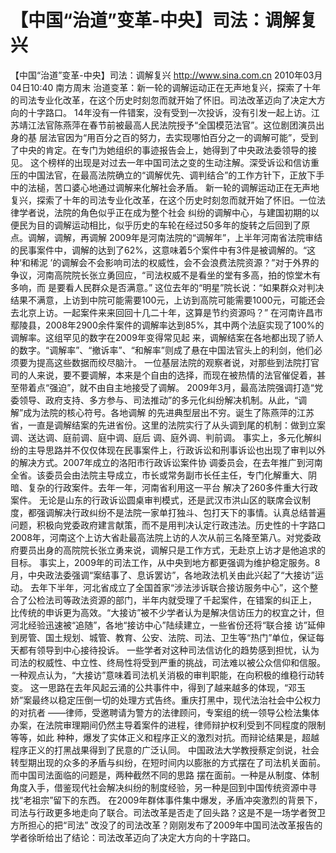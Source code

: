 # 【中国“治道”变革-中央】司法：调解复兴

【中国“治道”变革-中央】司法：调解复兴
http://www.sina.com.cn  2010年03月04日10:40  南方周末
治道变革：新一轮的调解运动正在无声地复兴，探索了十年的司法专业化改革，在这个历史时刻忽而就开始了怀旧。司法改革迈向了决定大方向的十字路口。
14年没有一件错案，没有受到一次投诉，没有引发一起上访。江苏靖江法官陈燕萍在春节前被最高人民法院授予“全国模范法官”。这位剧团演员出身的基 层法官因为“用百分之百的努力，去实现哪怕百分之一的调解可能”，受到了中央的肯定。在专门为她组织的事迹报告会上，她得到了中央政法委领导的接见。
这个榜样的出现是对过去一年中国司法之变的生动注解。深受诉讼和信访重压的中国法官，在最高法院确立的“调解优先、调判结合”的工作方针下，正放下手中的法槌，苦口婆心地通过调解来化解社会矛盾。
新一轮的调解运动正在无声地复兴，探索了十年的司法专业化改革，在这个历史时刻忽而就开始了怀旧。一位法律学者说，法院的角色似乎正在成为整个社会 纠纷的调解中心，与建国初期的以便民为目的调解运动相比，似乎历史的车轮在经过50多年的旋转之后回到了原点。调解，调解，再调解
2009年是河南法院的“调解年”，上半年河南省法院审结的民事案件中，调解的达到了62%，这意味着5个案件中有3件是被调解的。“这种‘和稀泥 ’的调解会不会影响司法的权威性，会不会浪费法院资源？”对于外界的争议，河南高院院长张立勇回应，“司法权威不是看坐的堂有多高，拍的惊堂木有多响，而 是要看人民群众是否满意。”
这位去年的“明星”院长说：“如果群众对判决结果不满意，上访到中院可能需要100元，上访到高院可能需要1000元，可能还会去北京上访。一起案件来来回回十几二十年，这算是节约资源吗？”
在河南许昌市鄢陵县，2008年2900余件案件的调解率达到85%，其中两个法庭实现了100%的调解率。这组罕见的数字在2009年变得常见起 来，调解结案在各地都出现了骄人的数字。“调解率”、“撤诉率”、“和解率”则成了悬在中国法官头上的利剑，他们必须要为提高这些数据而绞尽脑汁。
一位基层法院的观察者说，对那些到法院打官司的人来说，要不要调解，本来是个自由的选择，而现在被热情的法官催促着，甚至带着点“强迫”，就不由自主地接受了调解。
2009年3月，最高法院强调打造“党委领导、政府支持、多方参与、司法推动”的多元化纠纷解决机制。从此，“调解”成为法院的核心符号。各地调解 的先进典型层出不穷。诞生了陈燕萍的江苏省，一直是调解结案的先进省份。这里的法院实行了从头调到尾的机制：做到立案调、送达调、庭前调、庭中调、庭后 调、庭外调、判前调。
事实上，多元化解纠纷的主导思路并不仅仅体现在民事案件上，行政诉讼和刑事诉讼也出现了审判以外的解决方式。2007年成立的洛阳市行政诉讼案件协 调委员会，在去年推广到河南全省。该委员会由法院主导成立，市长或常务副市长任主任，专门化解重大、阴暗、复杂的行政案件。去年一年，河南省利用这一平台 解决了260多件重大行政案件。
无论是山东的行政诉讼圆桌审判模式，还是武汉市洪山区的联席会议制度，都强调解决行政纠纷不是法院一家单打独斗、包打天下的事情。认真总结普遍问题，积极向党委政府建言献策，而不是用判决认定行政违法。历史性的十字路口
2008年，河南这个上访大省赴最高法院上访的人次从前三名降至第八。对党委政府要员出身的高院院长张立勇来说，调解只是工作方式，无赴京上访才是他追求的目标。
事实上，2009年的司法工作，从中央到地方都更强调为维护稳定服务。8月，中央政法委强调“案结事了、息诉罢访”，各地政法机关由此兴起了“大接访”运动。
去年下半年，河北省成立了全国首家“涉法涉诉联合接访服务中心”，这个整合了公检法司等政法资源的部门，半年内就受理了千起案件，在错案的纠正上， 比传统的申诉更为高效。“大接访”被不少学者认为是解决信访压力的权宜之计，但河北经验迅速被“追随”，各地“接访中心”陆续建立，一些省份还将“联合接 访”延伸到房管、国土规划、城管、教育、公安、法院、司法、卫生等“热门”单位，保证每天都有领导到中心接待投诉。
一些学者对这种司法信访化的趋势感到担忧，认为司法的权威性、中立性、终局性将受到严重的挑战，司法难以被公众信仰和信服。一种观点认为，“大接访”意味着司法机关消极的审判职能，在向积极的维稳行动转变。
这一思路在去年风起云涌的公共事件中，得到了越来越多的体现，“邓玉娇”案最终以稳定压倒一切的处理方式告终。重庆打黑中，现代法治社会中公权力的对抗者 ——律师，受邀聘请为警方的法律顾问，专案组的统一领导公检法集体办案，在法院审理期间仍然主导着案件的进程，律师辩护权利受到不同程度的限制等等，如此 种种，爆发了实体正义和程序正义的激烈对抗。而辩论结果是，超越程序正义的打黑战果得到了民意的广泛认同。
中国政法大学教授蔡定剑说，社会转型期出现的众多的矛盾与纠纷，在短时间内以膨胀的方式摆在了司法机关面前。而中国司法面临的问题是，两种截然不同的思路 摆在面前。一种是从制度、体制角度入手，借鉴现代社会解决纠纷的制度经验，另一种是回到中国传统资源中寻找“老祖宗”留下的东西。
在2009年群体事件集中爆发，矛盾冲突激烈的背景下，司法与行政更多地走向了联合。司法改革是否走了回头路？这是不是一场学者贺卫方所担心的把“司法” 改没了的司法改革？刚刚发布了2009年中国司法改革报告的学者徐昕给出了结论：司法改革迈向了决定大方向的十字路口。

